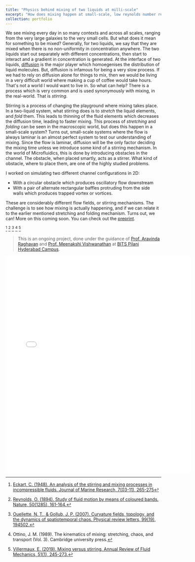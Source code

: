 ```yaml
---
title: "Physics behind mixing of two liquids at milli-scale"
excerpt: "How does mixing happen at small-scale, low reynolds number regimes"
collection: portfolio
---
```


We see mixing every day in so many contexts and across all scales, ranging from the very large galaxies to the very small cells. But what does it mean for something to be mixed? Generally, for two liquids, we say that they are mixed when there is no non-uniformity in concentration anywhere. The two liquids start out separately with different concentrations, then start to interact and a gradient in concentration is generated. At the interface of two liquids, [diffusion](https://en.wikipedia.org/wiki/Diffusion) is the major player which homoegenises the distribution of liquid molecules. But, diffusion is infamous for being a very slow process. If we had to rely on diffusion alone for things to mix, then we would be living in a very difficult world where making a cup of coffee would take hours. That's not a world I would want to live in. So what can help? There is a process which is very common and is used synonymously with mixing, in the real-world. That is *stirring*. 

Stirring is a process of changing the playground where mixing takes place. In a two-liquid system, what stirring does is to *stretch* the liquid elements, and *fold* them. This leads to thinning of the fluid elements which decreases the diffusion time, leading to faster mixing. This process of *stretching* and *folding* can be seen in the macroscopic world, but does this happen in a small-scale system? Turns out, small-scale systems where the flow is always laminar is an almost perfect system to test our understanding of mixing. Since the flow is laminar, diffusion will be the only factor deciding the mixing time unless we introduce some kind of a stirring mechanism. In the world of Microfluidics, this is done by introducing obstacles in the channel. The obstacle, when placed smartly, acts as a stirrer. What kind of obstacle, where to place them, are one of the highly studied problems. 

I worked on simulating two different channel configurations in 2D: 
* With a circular obstacle which produces oscillatory flow downstream
* With a pair of alternate rectangular baffles protruding from the side walls which produces trapped vortex or vortices.


These are considerably different flow fields, or stirring mechanisms. The challenge is to see how mixing is actually happening, and if we can relate it to the earlier mentioned stretching and folding mechanism. Turns out, we can! More on this coming soon. You can check out the [preprint](https://arxiv.org/abs/2210.12171).

[^1] [^2] [^3] [^4] [^5]

> This is an ongoing project, done under the guidance of [Prof. Aravinda Raghavan](https://universe.bits-pilani.ac.in/Hyderabad/aravindaraghavan/profile) and [Prof. Meenakshi Vishwanathan](https://universe.bits-pilani.ac.in/Hyderabad/meenakshiviswanathan/profile) at [BITS Pilani Hyderabad Campus](https://www.bits-pilani.ac.in/hyderabad/).

<embed src="{{ site.baseurl }}/files/ankush_Qmixing.pdf" width="600" height="700" type='application/pdf'>

[^1]: [Eckart, C. (1948). An analysis of the stirring and mixing processes in incompressible fluids. Journal of Marine Research, 7(03-11), 265-275](https://images.peabody.yale.edu/publications/jmr/jmr07-03-11.pdf)
[^2]: [Reynolds, O. (1894). Study of fluid motion by means of coloured bands. Nature, 50(1285), 161-164.](https://www.nature.com/articles/050161a0#citeas)
[^3]: [Ouellette, N. T., & Gollub, J. P. (2007). Curvature fields, topology, and the dynamics of spatiotemporal chaos. Physical review letters, 99(19), 194502.](https://journals.aps.org/prl/abstract/10.1103/PhysRevLett.99.194502)
[^4]: Ottino, J. M. (1989). The kinematics of mixing: stretching, chaos, and transport (Vol. 3). Cambridge university press.
[^5]: [Villermaux, E. (2019). Mixing versus stirring. Annual Review of Fluid Mechanics, 51(1), 245-273.](https://hal.archives-ouvertes.fr/hal-02538304/file/Mixing_Stirring.pdf)